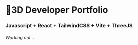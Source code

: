 # 🚀3D Developer Portfolio

### Javascript + React + TailwindCSS + Vite + ThreeJS
###### Working out ...
